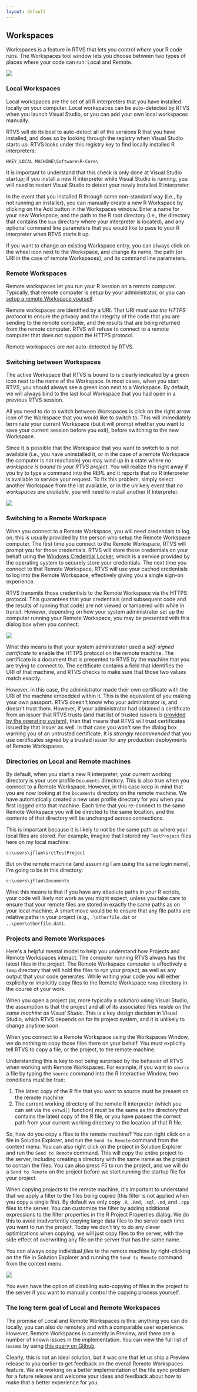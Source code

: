 ```yaml
---
layout: default
---
```


## Workspaces

Workspaces is a feature in RTVS that lets you control _where_ your R code runs.
The Workspaces tool window lets you choose between two types of places where
your code can run: Local and Remote.

![](./media/workspace-window.png)

### Local Workspaces

Local workspaces are the set of all R interpreters that you have installed
locally on your computer. Local workspaces can be auto-detected by RTVS when you
launch Visual Studio, or you can add your own local workspaces manually.

RTVS will do its best to auto-detect all of the versions R that you have
installed, and does so by looking through the registry when Visual Studio starts
up. RTVS looks under this registry key to find locally installed R interpreters:

`HKEY_LOCAL_MACHINE\Software\R-Core\`

It is important to understand that this check is only done at Visual Studio
startup; if you install a new R interpreter while Visual Studio is running, you
will need to restart Visual Studio to detect your newly installed R interpreter.

In the event that you installed R through some non-standard way (i.e., by not
running an installer), you can manually create a new R Workspace by clicking on
the Add button in the Workspaces window. Enter a name for your new Workspace,
and the path to the R root directory (i.e., the directory that contains the
`bin` directory where your interpreter is located), and any optional command
line parameters that you would like to pass to your R interpreter when RTVS
starts it up.

If you want to change an existing Workspace entry, you can always click on the
wheel icon next to the Workspace, and change its name, the path (or URI in the
case of remote Workspaces), and its command line parameters.

### Remote Workspaces

Remote workspaces let you run your R session on a remote computer. Typically,
that remote computer is setup by your administrator, or you can [setup a remote
Workspace yourself](./setup-remote.html). 

Remote workspaces are identified by a URI. That URI *must use the HTTPS
protocol* to ensure the privacy and the integrity of the code that you are
sending to the remote computer, and the results that are being returned from the
remote computer. RTVS will refuse to connect to a remote computer that does not
support the HTTPS protocol.

Remote workspaces are _not_ auto-detected by RTVS.

### Switching between Workspaces

The active Workspace that RTVS is bound to is clearly indicated by a green icon
next to the name of the Workspace. In most cases, when you start RTVS, you
should always see a green icon next to a Workspace. By default, we will always
bind to the last local Workspace that you had open in a previous RTVS session.

All you need to do to switch between Workspaces is click on the right arrow icon
of the Workspace that you would like to switch to. This will immediately
terminate your current Workspace (but it will prompt whether you want to save
your current session before you exit), before switching to the new Workspace. 

Since it is possible that the Workspace that you want to switch to is not
available (i.e., you have uninstalled it, or in the case of a remote Workspace
the computer is not reachable) you may wind up in a state where _no workspace is
bound to your RTVS project_. You will realize this right away if you try to type
a command into the REPL and it reports that no R interpreter is available to
service your request. To fix this problem, simply select another Workspace from
the list available, or in the unlikely event that _no workspaces are available_,
you will need to install another R Interpreter.

![](./media/disconnected-interactive-window.png)

### Switching to a Remote Workspace

When you connect to a Remote Workspace, you will need credentials to log on;
this is usually provided by the person who setup the Remote Workspace computer.
The first time you connect to the Remote Workspace, RTVS will prompt you for
those credentials. RTVS will store those credentials on your behalf using the
[Windows Credential
Locker](https://technet.microsoft.com/en-us/library/jj554668(v=ws.11).aspx),
which is a service provided by the operating system to securely store your
credentials. The next time you connect to that Remote Workspace, RTVS will use
your cached credentials to log into the Remote Workspace, effectively giving you
a single sign-on experience.

RTVS transmits those credentials to the Remote Workspace via the HTTPS protocol.
This guarantees that your credentials (and subsequent code and the results of
running that code) are not viewed or tampered with while in transit. However,
depending on how your system administrator set up the computer running your
Remote Workspace, you may be presented with this dialog box when you connect:

![](./media/self-signed-certificate-warning.png)

What this means is that your system administrator used a _self-signed
certificate_ to enable the HTTPS protocol on the remote machine. The certificate
is a document that is presented to RTVS by the machine that you are trying to
connect to. The certificate contains a field that identifies the URI of that
machine, and RTVS checks to make sure that those two values match exactly. 

However, in this case, the administrator made their own certificate with the URI
of the machine embedded within it. This is the equivalent of you making your own
passport. RTVS doesn't know who your administrator is, and doesn't trust them.
However, if your administrator had obtained a certificate from an issuer that
RTVS trusts (and that list of trusted issuers is [provided by the operating
system](https://technet.microsoft.com/en-us/library/cc751157.aspx)), then that
means that RTVS will trust certificates issued by that issuer as well. In that
case you won't see the dialog box warning you of an untrusted certificate. It is
*strongly recommended* that you use certificates signed by a trusted issuer for
any production deployments of Remote Workspaces.

### Directories on Local and Remote machines

By default, when you start a new R interpreter, your current working directory
is your user profile `Documents` directory. This is also true when you connect
to a Remote Workspace. However, in this case keep in mind that you are now
looking at the `Documents` directory on the remote machine. We have
automatically created a new user profile directory for you when you first logged
onto that machine. Each time that you re-connect to the same Remote Workspace
you will be directed to the same location, and the contents of that directory
will be unchanged across connections.

This is important because it is likely to not be the same path as where your
local files are stored. For example, imagine that I stored my `TestProject`
files here on my local machine:

`c:\users\jflam\src\TestProject`

But on the remote machine (and assuming I am using the same login name), I'm
going to be in this directory:

`c:\users\jflam\Documents`

What this means is that if you have any absolute paths in your R scripts, your
code will likely not work as you might expect, unless you take care to ensure
that your remote files are stored in exactly the same paths as on your local
machine. A smart move would be to ensure that any file paths are relative paths
in your project (e.g., `.\otherfile.dat` or `..\peer\otherfile.dat`). 

### Projects and Remote Workspaces

Here's a helpful mental model to help you understand how Projects and Remote
Workspaces interact. The computer running RTVS always has the latest files in
the project. The Remote Workspace computer is effectively a `temp` directory
that will hold the files to run your project, as well as any output that your
code generates. While writing your code you will either explicilty or implicitly
copy files to the Remote Workspace `temp` directory in the course of your work.

When you open a project (or, more typically a solution) using Visual Studio, the
assumption is that the project and all of its associated files _reside on the
same machine as Visual Studio_. This is a key design decision in Visual Studio,
which RTVS depends on for its project system, and it is unlikely to change
anytime soon. 

When you connect to a Remote Workspace using the Workspaces Window, we do
nothing to copy those files there on your behalf. You must explicitly tell RTVS
to copy a file, or the project, to the remote machine.

Understanding this is key to not being surprised by the behavior of RTVS when
working with Remote Workspaces. For example, if you want to `source` a file by
typing the `source` command into the R Interactive Window, two conditions must
be true:

1. The latest copy of the R file that you want to source must be present on the
   remote machine
1. The current working directory of the remote R interpreter (which you can set
   via the `setwd()` function) must be the same as the directory that contains
   the latest copy of the R file, or you have passed the correct path from your
   current working directory to the location of that R file.

So, how do you copy a files to the remote machine? You can right click on a file
in Solution Explorer, and run the `Send to Remote` command from the context
menu. You can also right click on the project in Solution Explorer and run the
`Send to Remote` command. This will copy the entire project to the server,
including creating a directory with the same name as the project to contain the
files. You can also press F5 to run the project, and we will do a `Send to
Remote` on the project before we start running the startup file for your
project.

When copying *projects* to the remote machine, it's important to understand that
we apply a filter to the files being copied (this filter is not applied when you
copy a single file). By default we only copy `.R`, `.Rmd`, `.sql`, `.md`, and
`.cpp` files to the server. You can customize the filter by adding additional
expressions to the filter properties in the R Project Properties dialog. We do
this to avoid inadvertently copying large data files to the server each time you
want to run the project. Today we don't try to do any clever optimizations when
copying; we will just copy files to the server, with the side effect of
overwriting any file on the server that has the same name.

You can always copy individual *files* to the remote machine by right-clicking
on the file in Solution Explorer and running the `Send to Remote` command from
the context menu.

![](./media/file-transfer-filter-settings.png)

You even have the option of disabling auto-copying of files in the project to
the server if you want to manually control the copying process yourself. 

### The long term goal of Local and Remote Workspaces

The promise of Local and Remote Workspaces is this: anything you can do locally,
you can also do remotely and with a comparable user experience. However, Remote
Workspaces is currently in Preview, and there are a number of known issues in
the implementation. You can view the full list of issues by using [this query on
Github](). 

Clearly, this is not an ideal solution, but it was one that let us ship a
Preview release to you earlier to get feedback on the overall Remote Workspaces
feature. We are working on a better implementation of the file sync problem for
a future release and welcome your ideas and feedback about how to make that a
better experience for you.
